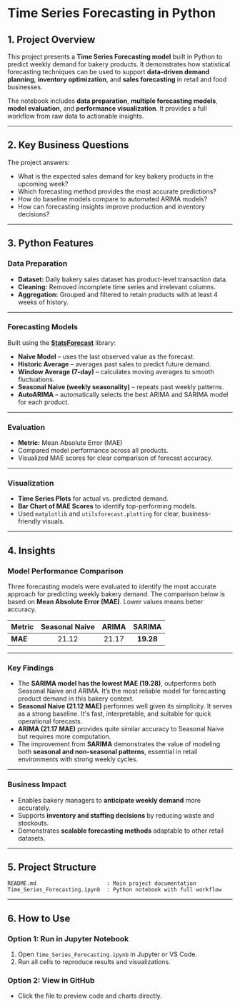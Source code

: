 # **Time Series Forecasting in Python**

## **1. Project Overview**

This project presents a **Time Series Forecasting model** built in Python to predict weekly demand for bakery products.
It demonstrates how statistical forecasting techniques can be used to support **data-driven demand planning**, **inventory optimization**, and **sales forecasting** in retail and food businesses.

The notebook includes **data preparation**, **multiple forecasting models**, **model evaluation**, and **performance visualization**. It provides a full workflow from raw data to actionable insights.

---

## **2. Key Business Questions**

The project answers:

* What is the expected sales demand for key bakery products in the upcoming week?
* Which forecasting method provides the most accurate predictions?
* How do baseline models compare to automated ARIMA models?
* How can forecasting insights improve production and inventory decisions?

---

## **3. Python Features**

### **Data Preparation**

* **Dataset:** Daily bakery sales dataset has product-level transaction data.
* **Cleaning:** Removed incomplete time series and irrelevant columns.
* **Aggregation:** Grouped and filtered to retain products with at least 4 weeks of history.

---

### **Forecasting Models**

Built using the [**StatsForecast**](https://github.com/Nixtla/statsforecast) library:

* **Naive Model** – uses the last observed value as the forecast.
* **Historic Average** – averages past sales to predict future demand.
* **Window Average (7-day)** – calculates moving averages to smooth fluctuations.
* **Seasonal Naive (weekly seasonality)** – repeats past weekly patterns.
* **AutoARIMA** – automatically selects the best ARIMA and SARIMA model for each product.

---

### **Evaluation**

* **Metric:** Mean Absolute Error (MAE)
* Compared model performance across all products.
* Visualized MAE scores for clear comparison of forecast accuracy.

---

### **Visualization**

* **Time Series Plots** for actual vs. predicted demand.
* **Bar Chart of MAE Scores** to identify top-performing models.
* Used `matplotlib` and `utilsforecast.plotting` for clear, business-friendly visuals.

---

## **4. Insights**

### **Model Performance Comparison**

Three forecasting models were evaluated to identify the most accurate approach for predicting weekly bakery demand.
The comparison below is based on **Mean Absolute Error (MAE)**. Lower values means better accuracy.

| Metric  | Seasonal Naive | ARIMA |   SARIMA  |
| :------ | :------------: | :---: | :-------: |
| **MAE** |      21.12     | 21.17 | **19.28** |

---

### **Key Findings**

* The **SARIMA model has the lowest MAE (19.28)**, outperforms both Seasonal Naive and ARIMA.
  It’s the most reliable model for forecasting product demand in this bakery context.
* **Seasonal Naive (21.12 MAE)** performes well given its simplicity. It serves as a strong baseline. It's fast, interpretable, and suitable for quick operational forecasts.
* **ARIMA (21.17 MAE)** provides quite similar accuracy to Seasonal Naive but requires more computation.
* The improvement from **SARIMA** demonstrates the value of modeling both **seasonal and non-seasonal patterns**, essential in retail environments with strong weekly cycles.

---

### **Business Impact**

* Enables bakery managers to **anticipate weekly demand** more accurately.
* Supports **inventory and staffing decisions** by reducing waste and stockouts.
* Demonstrates **scalable forecasting methods** adaptable to other retail datasets.

---

## **5. Project Structure**

```
README.md                      : Main project documentation  
Time_Series_Forecasting.ipynb  : Python notebook with full workflow  
```

---

## **6. How to Use**

### **Option 1: Run in Jupyter Notebook**

1. Open `Time_Series_Forecasting.ipynb` in Jupyter or VS Code.
2. Run all cells to reproduce results and visualizations.

### **Option 2: View in GitHub**

* Click the file to preview code and charts directly.


